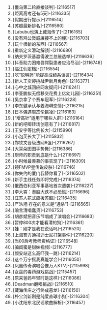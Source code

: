 
1. [俄乌第二轮直接谈判]-[2116517]
1. [距离高考还有5天]-[2116335]
1. [假期出行提示]-[2116514]
1. [苏超最新排名]-[2116560]
1. [Labubu也演上藏海传了]-[2116165]
1. [没有鸡公煲威廉接不上的梗]-[2116703]
1. [玩个很新的东西]-[2116567]
1. [重新定义滑动解锁]-[2116680]
1. [纳夫罗茨基赢得波兰总统选举]-[2116636]
1. [抖音助力困难唇腭裂患者应治尽治]-[2116748]
1. [临江仙定档]-[2116554]
1. [吃“聪明药”能提高成绩系谣言]-[2116434]
1. [新人王奕婷挑战尹新月角色]-[2116377]
1. [心中之城回应网友疑问]-[2116241]
1. [李亚鹏拟无偿移交花费上亿幼儿园]-[2116251]
1. [吴京拿了个赛车冠军]-[2116228]
1. [李东健承认与姜海琳恋情]-[2116215]
1. [日本偶遇周杰伦昆凌]-[2116183]
1. [“增高针”适用于哪些人群]-[2116164]
1. [新的吧唧转场创意有了]-[2116817]
1. [王安宇等比例长大]-[2115990]
1. [小泡芙长大了]-[2115832]
1. [郑钦文晋级法网8强]-[2116267]
1. [大耳朵图图手势舞]-[2116386]
1. [厨师的职责到底是什么]-[2116697]
1. [小时候最羡慕的事实现了]-[2116309]
1. [镜FMVP星传说皮肤]-[2116746]
1. [你失约的厦门我替你看了]-[2116502]
1. [新手主线任务即将完成]-[2116374]
1. [俄西伯利亚军事基地首次遭袭]-[2116227]
1. [李大霄：港股大跌不必恐慌]-[2116696]
1. [江苏人花式应援苏超]-[2116435]
1. [严浩翔 存在的意义是“通杀”]-[2116565]
1. [喻言清唱蠢货]-[2116753]
1. [胡彦斌把音乐节唱成了演唱会]-[2116683]
1. [暂停800次才能看清的狗]-[2116361]
1. [娃：刚才是我在说话吗]-[2116520]
1. [上海警方通报迪士尼打架事件]-[2116220]
1. [当00后考教师资格证]-[2116548]
1. [骗闺蜜是甜妹视频]-[2116777]
1. [颜安站这么高吓我一跳]-[2116214]
1. [这个万宁摇我真能学会]-[2116050]
1. [凤凰传奇演唱会像万人KTV]-[2115998]
1. [女巫的毒药游戏挑战]-[2115457]
1. [原来爸妈年轻时是这样]-[2116086]
1. [Deadman翻唱挑战]-[2116510]
1. [藏海传庄之行终成恶龙]-[2116150]
1. [朴宝剑新剧是纯爱直球小狗]-[2116304]
1. [小沈阳东北民谣歌曲解析]-[2116457]